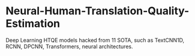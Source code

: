 # Neural-Human-Translation-Quality-Estimation
Deep Learning HTQE models hacked from 11 SOTA, such as TextCNN1D, RCNN, DPCNN, Transformers, neural architectures.
